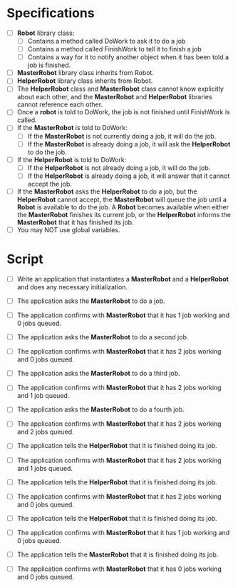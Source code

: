 # Specifications

* [ ] **Robot** library class:
  * [ ] Contains a method called DoWork to ask it to do a job
  * [ ] Contains a method called FinishWork to tell it to finish a job
  * [ ] Contains a way for it to notify another object when it has been told a job is finished. 
* [ ] **MasterRobot** library class inherits from Robot.
* [ ] **HelperRobot** library class inherits from Robot.
* [ ] The **HelperRobot** class and **MasterRobot** class cannot know explicitly about each other, and the **MasterRobot** and **HelperRobot** libraries cannot reference each other. 
* [ ] Once a **robot** is told to DoWork, the job is not finished until FinishWork is called. 
* [ ] If the **MasterRobot** is told to DoWork: 
  * [ ] If the **MasterRobot** is not currently doing a job, it will do the job. 
  * [ ] If the **MasterRobot** is already doing a job, it will ask the **HelperRobot** to do the job. 
* [ ] If the **HelperRobot** is told to DoWork:
  * [ ] If the **HelperRobot** is not already doing a job, it will do the job. 
  * [ ] If the **HelperRobot** is already doing a job, it will answer that it cannot accept the job. 
* [ ] If the **MasterRobot** asks the **HelperRobot** to do a job, but the **HelperRobot** cannot accept, the **MasterRobot** will queue the job until a **Robot** is available to do the job. A **Robot** becomes available when either the **MasterRobot** finishes its current job, or the **HelperRobot** informs the **MasterRobot** that it has finished its job.
* [ ] You may NOT use global variables.

# Script

* [ ] Write an application that instantiates a **MasterRobot** and a **HelperRobot** and does any necessary initialization.

* [ ] The application asks the **MasterRobot** to do a job. 

* [ ] The application confirms with **MasterRobot** that it has 1 job working and 0 jobs queued.

* [ ] The application asks the **MasterRobot** to do a second job.

* [ ] The application confirms with **MasterRobot** that it has 2 jobs working and 0 jobs queued.

* [ ] The application asks the **MasterRobot** to do a third job.

* [ ] The application confirms with **MasterRobot** that it has 2 jobs working and 1 job queued.

* [ ] The application asks the **MasterRobot** to do a fourth job.

* [ ] The application confirms with **MasterRobot** that it has 2 jobs working and 2 jobs queued.

* [ ] The application tells the **HelperRobot** that it is finished doing its job.

* [ ] The application confirms with **MasterRobot** that it has 2 jobs working and 1 jobs queued.

* [ ] The application tells the **HelperRobot** that it is finished doing its job.

* [ ] The application confirms with **MasterRobot** that it has 2 jobs working and 0 jobs queued.

* [ ] The application tells the **HelperRobot** that it is finished doing its job.

* [ ] The application confirms with **MasterRobot** that it has 1 job working and 0 jobs queued.

* [ ] The application tells the **MasterRobot** that it is finished doing its job.

* [ ] The application confirms with **MasterRobot** that it has 0 jobs working and 0 jobs queued.
